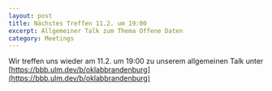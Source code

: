 ```yaml
---
layout: post
title: Nächstes Treffen 11.2. um 19:00
excerpt: Allgemeiner Talk zum Thema Offene Daten
category: Meetings
---
```


Wir treffen uns wieder am 11.2. um 19:00 zu unserem allgemeinen Talk unter [https://bbb.ulm.dev/b/oklabbrandenburg](https://bbb.ulm.dev/b/oklabbrandenburg)
